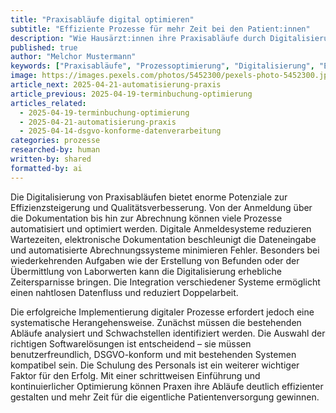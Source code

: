 ```yaml
---
title: "Praxisabläufe digital optimieren"
subtitle: "Effiziente Prozesse für mehr Zeit bei den Patient:innen"
description: "Wie Hausärzt:innen ihre Praxisabläufe durch Digitalisierung optimieren und mehr Zeit für die Patientenversorgung gewinnen."
published: true
author: "Melchor Mustermann"
keywords: ["Praxisabläufe", "Prozessoptimierung", "Digitalisierung", "Effizienz", "Praxisorganisation"]
image: https://images.pexels.com/photos/5452300/pexels-photo-5452300.jpeg
article_next: 2025-04-21-automatisierung-praxis
article_previous: 2025-04-19-terminbuchung-optimierung
articles_related:
  - 2025-04-19-terminbuchung-optimierung
  - 2025-04-21-automatisierung-praxis
  - 2025-04-14-dsgvo-konforme-datenverarbeitung
categories: prozesse
researched-by: human
written-by: shared
formatted-by: ai
---
```


Die Digitalisierung von Praxisabläufen bietet enorme Potenziale zur Effizienzsteigerung und Qualitätsverbesserung. Von der Anmeldung über die Dokumentation bis hin zur Abrechnung können viele Prozesse automatisiert und optimiert werden. Digitale Anmeldesysteme reduzieren Wartezeiten, elektronische Dokumentation beschleunigt die Dateneingabe und automatisierte Abrechnungssysteme minimieren Fehler. Besonders bei wiederkehrenden Aufgaben wie der Erstellung von Befunden oder der Übermittlung von Laborwerten kann die Digitalisierung erhebliche Zeitersparnisse bringen. Die Integration verschiedener Systeme ermöglicht einen nahtlosen Datenfluss und reduziert Doppelarbeit.

Die erfolgreiche Implementierung digitaler Prozesse erfordert jedoch eine systematische Herangehensweise. Zunächst müssen die bestehenden Abläufe analysiert und Schwachstellen identifiziert werden. Die Auswahl der richtigen Softwarelösungen ist entscheidend – sie müssen benutzerfreundlich, DSGVO-konform und mit bestehenden Systemen kompatibel sein. Die Schulung des Personals ist ein weiterer wichtiger Faktor für den Erfolg. Mit einer schrittweisen Einführung und kontinuierlicher Optimierung können Praxen ihre Abläufe deutlich effizienter gestalten und mehr Zeit für die eigentliche Patientenversorgung gewinnen. 
